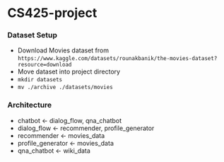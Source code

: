 # CS425-project

### Dataset Setup
* Download Movies dataset from ```https://www.kaggle.com/datasets/rounakbanik/the-movies-dataset?resource=download```
* Move dataset into project directory
* ```mkdir datasets```
* ```mv ./archive ./datasets/movies```

### Architecture
* chatbot <- dialog_flow, qna_chatbot
* dialog_flow <- recommender, profile_generator
* recommender <- movies_data
* profile_generator <- movies_data
* qna_chatbot <- wiki_data
